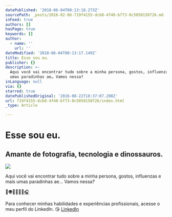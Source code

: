 ```yaml
---
datePublished: '2018-06-04T00:13:18.273Z'
sourcePath: _posts/2016-02-06-719f4155-dcb8-4f40-bf73-0c5050150726.md
inFeed: true
authors: []
hasPage: true
keywords: []
author:
  - name: ''
    url: ''
dateModified: '2018-06-04T00:13:17.149Z'
title: Esse sou eu.
publisher: {}
description: >-
  Aqui você vai encontrar tudo sobre a minha persona, gostos, influenzas e mais
  umas paradinhas ae… Vamos nessa?
inLanguage: null
via: {}
starred: true
datePublishedOriginal: '2016-08-22T18:37:07.208Z'
url: 719f4155-dcb8-4f40-bf73-0c5050150726/index.html
_type: Article

---
```

# Esse sou eu.

## Amante de fotografia, tecnologia e dinossauros.
![](https://s3-us-west-2.amazonaws.com/the-grid-img/p/dab4302eb1de43b0e1cb7167c4a5f4993125208c.png)

Aqui você vai encontrar tudo sobre a minha persona, gostos, influenzas e mais umas paradinhas ae... Vamos nessa?

👻👽🤢😹👾🤖[🎧][0]

Para conhecer minhas habilidades e experiências profissionais, acesse o meu perfil do LinkedIn. 😘
[LinkedIn][1]

[0]: https://open.spotify.com/user/fisa67 "Music!!"
[1]: https://www.linkedin.com/in/fisa67/
